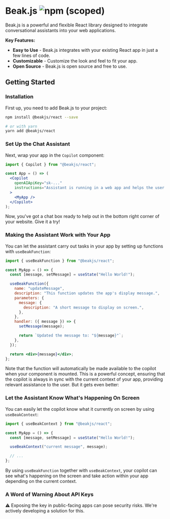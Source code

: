 # Beak.js ![npm (scoped)](https://img.shields.io/npm/v/%40beakjs/react)

Beak.js is a powerful and flexible React library designed to integrate conversational assistants into your web applications.

**Key Features:**

- **Easy to Use** - Beak.js integrates with your existing React app in just a few lines of code.
- **Customizable** - Customize the look and feel to fit your app.
- **Open Source** - Beak.js is open source and free to use.

## Getting Started

### Installation

First up, you need to add Beak.js to your project:

```bash
npm install @beakjs/react --save

# or with yarn
yarn add @beakjs/react
```

### Set Up the Chat Assistant

Next, wrap your app in the `Copilot` component:

```jsx
import { Copilot } from "@beakjs/react";

const App = () => (
  <Copilot
    openAIApiKey="sk-..."
    instructions="Assistant is running in a web app and helps the user with XYZ."
  >
    <MyApp />
  </Copilot>
);
```

Now, you've got a chat box ready to help out in the bottom right corner of your website. Give it a try!

### Making the Assistant Work with Your App

You can let the assistant carry out tasks in your app by setting up functions with `useBeakFunction`:

```jsx
import { useBeakFunction } from "@beakjs/react";

const MyApp = () => {
  const [message, setMessage] = useState("Hello World!");

  useBeakFunction({
    name: "updateMessage",
    description: "This function updates the app's display message.",
    parameters: {
      message: {
        description: "A short message to display on screen.",
      },
    },
    handler: ({ message }) => {
      setMessage(message);

      return `Updated the message to: "${message}"`;
    },
  });

  return <div>{message}</div>;
};
```

Note that the function will automatically be made available to the copilot when your component is mounted. This is a powerful concept, ensuring that the copilot is always in sync with the current context of your app, providing relevant assistance to the user. But it gets even better:

### Let the Assistant Know What's Happening On Screen

You can easily let the copilot know what it currently on screen by using `useBeakContext`:

```jsx
import { useBeakContext } from "@beakjs/react";

const MyApp = () => {
  const [message, setMessage] = useState("Hello World!");

  useBeakContext("current message", message);

  // ...
};
```

By using `useBeakFunction` together with `useBeakContext`, your copilot can see what's happening on the screen and take action within your app depending on the current context.

### A Word of Warning About API Keys

:warning: Exposing the key in public-facing apps can pose security risks. We're actively developing a solution for this.
